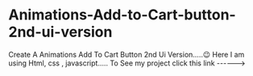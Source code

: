 # Animations-Add-to-Cart-button-2nd-ui-version
Create A Animations Add To Cart Button 2nd Ui Version.....😉
Here I am using Html, css , javascript.....
To See my project click this link ------>

